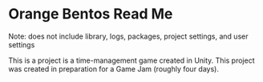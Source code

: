 # Orange Bentos Read Me

Note: does not include library, logs, packages, project settings, and user settings

This is a project is a time-management game created in Unity. This project was created in preparation for a Game Jam (roughly four days).
